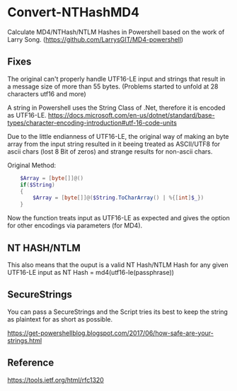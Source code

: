 # Convert-NTHashMD4 
Calculate MD4/NTHash/NTLM Hashes in Powershell based on the work of Larry Song.
(https://github.com/LarrysGIT/MD4-powershell)

## Fixes

The original can't properly handle UTF16-LE input 
and strings that result in a message size of more than 55 bytes.
(Problems started to unfold at 28 characters utf16 and more)
    
A string in Powershell uses the String Class of .Net,
therefore it is encoded as UTF16-LE.
https://docs.microsoft.com/en-us/dotnet/standard/base-types/character-encoding-introduction#utf-16-code-units
    
Due to the little endianness of UTF16-LE, the original way of making 
an byte array from the input string resulted in it beeing treated as 
ASCII/UTF8 for ascii chars (lost 8 Bit of zeros) and strange results 
for non-ascii chars.

Original Method: 
```powershell    
    $Array = [byte[]]@()
    if($String)
    {
        $Array = [byte[]]@($String.ToCharArray() | %{[int]$_})
    }
```
    
Now the function treats input as UTF16-LE as expected and gives the 
option for other encodings via parameters (for MD4).

## NT HASH/NTLM
This also means that the ouput is a valid NT Hash/NTLM Hash 
for any given UTF16-LE input as NT Hash = md4(utf16-le(passphrase))

## SecureStrings
You can pass a SecureStrings and the Script tries its best to keep the
string as plaintext for as short as possible.

https://get-powershellblog.blogspot.com/2017/06/how-safe-are-your-strings.html


## Reference
https://tools.ietf.org/html/rfc1320
